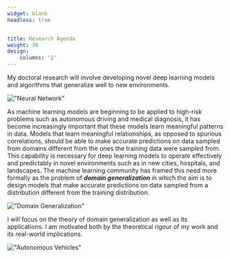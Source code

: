 ```yaml
---
widget: blank 
headless: true


title: Research Agenda
weight: 30
design:
    columns: '2'
---
```

My doctoral research will involve developing novel deep learning models and algorithms that generalize well to new environments. 

!["Neural Network"](neural-network.png "A sketch of a deep neural network. Figure created by Izaak Neutelings on [TikZ.net](https://tikz.net/neural_networks/).")

As machine learning models are beginning to be applied to high-risk problems such as autonomous driving and medical diagnosis, it has become increasingly important that these models learn meaningful patterns in data. Models that learn meaningful relationships, as opposed to spurious correlations, should be able to make accurate predictions on data sampled from domains different from the ones the training data were sampled from. This capability is necessary for deep learning models to operate effectively and predictably in novel environments such as in new cities, hospitals, and landscapes. The machine learning community has framed this need more formally as the problem of **_domain generalization_** in which the aim is to design models that make accurate predictions on data sampled from a distribution different from the training distribution.

!["Domain Generalization"](domain-generalization.png "The problem of _Domain Generalization_ as depicted in [Generalizing to Unseen Domains: A Survey on
Domain Generalization](https://arxiv.org/pdf/2103.03097.pdf).")

I will focus on the theory of domain generalization as well as its applications. I am motivated both by the theoretical rigour of my work and its real-world implications.

!["Autonomous Vehicles"](autonomous-vehicle.jpg "Stock image of autonomous vehicle from [Shutterstock](https://imechewebresources.blob.core.windows.net/imeche-web-content/images/default-source/default-album/shutterstock_1855631032.jpg?sfvrsn=a6929e12_0).")